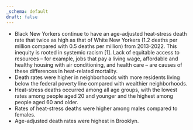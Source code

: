 ```yaml
---
_schema: default
draft: false
---
```

* Black New Yorkers continue to have an age-adjusted heat-stress death rate that twice as high as that of White New Yorkers (1.2 deaths per million compared with 0.5 deaths per million) from 2013-2022. This inequity is rooted in systemic racism \[1\]. Lack of equitable access to resources – for example, jobs that pay a living wage, affordable and healthy housing with air conditioning, and health care – are causes of these differences in heat-related mortality.
* Death rates were higher in neighborhoods with more residents living below the federal poverty line compared with wealthier neighborhoods.
* Heat-stress deaths occurred among all age groups, with the lowest rates among people aged 20 and younger and the highest among people aged 60 and older.
* Rates of heat-stress deaths were higher among males compared to females.
* Age-adjusted death rates were highest in Brooklyn.